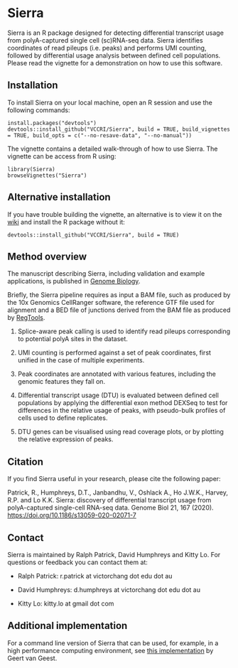 
# Sierra

Sierra is an R package designed for detecting differential transcript usage from polyA-captured single cell (sc)RNA-seq data. Sierra identifies coordinates of read pileups (i.e. peaks) and performs UMI counting, followed by differential usage analysis between defined cell populations. Please read the vignette for a demonstration on how to use this software.

## Installation

To install Sierra on your local machine, open an R session and use the following commands:

```
install.packages("devtools")
devtools::install_github("VCCRI/Sierra", build = TRUE, build_vignettes = TRUE, build_opts = c("--no-resave-data", "--no-manual"))
```
The vignette contains a detailed walk-through of how to use Sierra. The vignette can be access from R using:

```
library(Sierra)
browseVignettes("Sierra")
```

## Alternative installation

If you have trouble building the vignette, an alternative is to view it on the [wiki](https://github.com/VCCRI/Sierra/wiki/Sierra-Vignette) and install the R package without it:

```
devtools::install_github("VCCRI/Sierra", build = TRUE)
```

## Method overview

The manuscript describing Sierra, including validation and example applications, is published in [Genome Biology](https://genomebiology.biomedcentral.com/articles/10.1186/s13059-020-02071-7).

Briefly, the Sierra pipeline requires as input a BAM file, such as produced by the 10x Genomics CellRanger software, the reference GTF file used for alignment and a BED file of junctions derived from the BAM file as produced by [RegTools](https://regtools.readthedocs.io/en/latest/).

1. Splice-aware peak calling is used to identify read pileups corresponding to potential polyA sites in the dataset.

2. UMI counting is performed against a set of peak coordinates, first unified in the case of multiple experiments. 

3. Peak coordinates are annotated with various features, including the genomic features they fall on.

4. Differential transcript usage (DTU) is evaluated between defined cell populations by applying the differential exon method DEXSeq to test for differences in the relative usage of peaks, with pseudo-bulk profiles of cells used to define replicates.

5. DTU genes can be visualised using read coverage plots, or by plotting the relative expression of peaks. 

## Citation

If you find Sierra useful in your research, please cite the following paper:

Patrick, R., Humphreys, D.T., Janbandhu, V., Oshlack A., Ho J.W.K., Harvey, R.P. and Lo K.K. Sierra: discovery of differential transcript usage from polyA-captured single-cell RNA-seq data. Genome Biol 21, 167 (2020). https://doi.org/10.1186/s13059-020-02071-7

## Contact

Sierra is maintained by Ralph Patrick, David Humphreys and Kitty Lo. For questions or feedback you can contact them at:

* Ralph Patrick: r.patrick at victorchang dot edu dot au

* David Humphreys: d.humphreys at victorchang dot edu dot au

* Kitty Lo: kitty.lo at gmail dot com

## Additional implementation

For a command line version of Sierra that can be used, for example, in a high performance computing environment, see [this implementation](https://github.com/GeertvanGeest/Sierra-commands) by Geert van Geest. 



